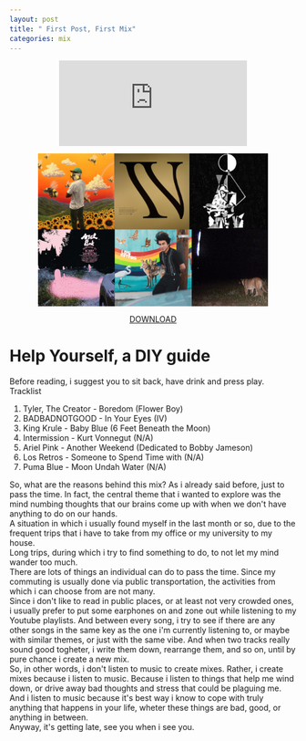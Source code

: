 ```yaml
---
layout: post
title: " First Post, First Mix"
categories: mix
---
```


<iframe
  frameborder="0"
  width="330"
  height="150"
  src="https://drive.google.com/file/d/17PvOLx1yFtGZpuDG6u-896BCeC42ng0A/preview?usp=sharing"
  style="margin-top:auto; margin-bottom:13px; margin-left:auto; margin-right:auto; display:block;">
</iframe>

<img src="/assets/help-yourself.png" alt="cover" style="max-width:80%; height:auto; margin-top:auto; margin-bottom:auto; margin-left:auto; margin-right:auto; display:block;" />

<p style="text-align: center;">
  <a href="https://drive.google.com/file/d/17PvOLx1yFtGZpuDG6u-896BCeC42ng0A/view?usp=sharing">DOWNLOAD</a>
</p>

# Help Yourself, a DIY guide

Before reading, i suggest you to sit back, have drink and press play.\
Tracklist

1. Tyler, The Creator - Boredom (Flower Boy)
2. BADBADNOTGOOD - In Your Eyes (IV)
3. King Krule - Baby Blue (6 Feet Beneath the Moon)
4. Intermission - Kurt Vonnegut (N/A)
5. Ariel Pink - Another Weekend (Dedicated to Bobby Jameson)
6. Los Retros - Someone to Spend Time with (N/A)
7. Puma Blue - Moon Undah Water (N/A)

So, what are the reasons behind this mix? As i already said before, just to pass the time. In fact, the central theme that i wanted to explore was the mind numbing thoughts that our brains come up with when we don't have anything to do on our hands.\
A situation in which i usually found myself in the last month or so, due to the frequent trips that i have to take from my office or my university to my house.\
Long trips, during which i try to find something to do, to not let my mind wander too much.\
There are lots of things an individual can do to pass the time. Since my commuting is usually done via public transportation, the activities from which i can choose from are not many.\
Since i don't like to read in public places, or at least not very crowded ones, i usually prefer to put some earphones on and zone out while listening to my Youtube playlists. And between every song, i try to see if there are any other songs in the same key as the one i'm currently listening to, or maybe with similar themes, or just with the same vibe. And when two tracks really sound good togheter, i write them down, rearrange them, and so on, until by pure chance i create a new mix.\
So, in other words, i don't listen to music to create mixes. Rather, i create mixes because i listen to music. Because i listen to things that help me wind down, or drive away bad thoughts and stress that could be plaguing me.\
And i listen to music because it's best way i know to cope with truly anything that happens in your life, wheter these things are bad, good, or anything in between.\
Anyway, it's getting late, see you when i see you.
